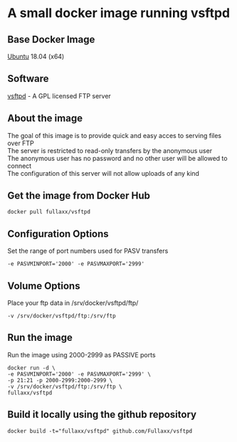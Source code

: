 # A small docker image running vsftpd

## Base Docker Image
[Ubuntu](https://hub.docker.com/_/ubuntu) 18.04 (x64)

## Software
[vsftpd](https://security.appspot.com/vsftpd.html) - A GPL licensed FTP server

## About the image
The goal of this image is to provide quick and easy acces to serving files over FTP \
The server is restricted to read-only transfers by the anonymous user \
The anonymous user has no password and no other user will be allowed to connect \
The configuration of this server will not allow uploads of any kind

## Get the image from Docker Hub
```
docker pull fullaxx/vsftpd
```

## Configuration Options
Set the range of port numbers used for PASV transfers
```
-e PASVMINPORT='2000' -e PASVMAXPORT='2999'
```

## Volume Options
Place your ftp data in /srv/docker/vsftpd/ftp/
```
-v /srv/docker/vsftpd/ftp:/srv/ftp
```

## Run the image
Run the image using 2000-2999 as PASSIVE ports
```
docker run -d \
-e PASVMINPORT='2000' -e PASVMAXPORT='2999' \
-p 21:21 -p 2000-2999:2000-2999 \
-v /srv/docker/vsftpd/ftp:/srv/ftp \
fullaxx/vsftpd
```

## Build it locally using the github repository
```
docker build -t="fullaxx/vsftpd" github.com/Fullaxx/vsftpd
```
